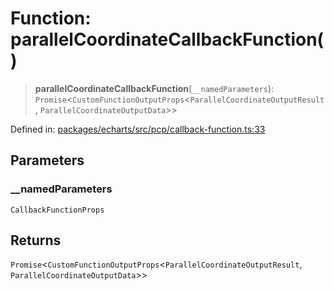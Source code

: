 # Function: parallelCoordinateCallbackFunction()

> **parallelCoordinateCallbackFunction**(`__namedParameters`): `Promise`\<`CustomFunctionOutputProps`\<`ParallelCoordinateOutputResult`, `ParallelCoordinateOutputData`\>\>

Defined in: [packages/echarts/src/pcp/callback-function.ts:33](https://github.com/GeoDaCenter/openassistant/blob/994a31d776db171047aa7cd650eb798b5317f644/packages/echarts/src/pcp/callback-function.ts#L33)

## Parameters

### \_\_namedParameters

`CallbackFunctionProps`

## Returns

`Promise`\<`CustomFunctionOutputProps`\<`ParallelCoordinateOutputResult`, `ParallelCoordinateOutputData`\>\>
